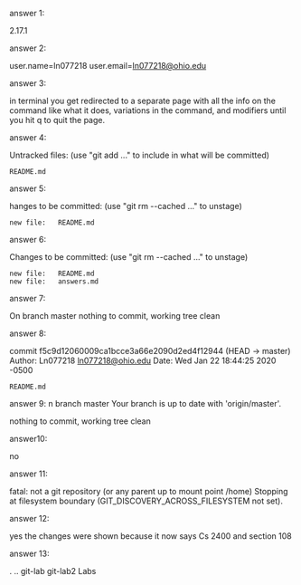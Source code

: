 answer 1:

2.17.1

answer 2:

user.name=ln077218
user.email=ln077218@ohio.edu

answer 3:

in terminal you get redirected to a separate page with all the info on the command like what it does, variations in the command, and modifiers until you hit q to quit the page.

answer 4:

Untracked files:
  (use "git add <file>..." to include in what will be committed)

	README.md

answer 5:

hanges to be committed:
  (use "git rm --cached <file>..." to unstage)

	new file:   README.md

answer 6:

Changes to be committed:
  (use "git rm --cached <file>..." to unstage)

	new file:   README.md
	new file:   answers.md

answer 7:

On branch master
nothing to commit, working tree clean

answer 8:

commit f5c9d12060009ca1bcce3a66e2090d2ed4f12944 (HEAD -> master)
Author: Ln077218 <ln077218@ohio.edu>
Date:   Wed Jan 22 18:44:25 2020 -0500

    README.md

answer 9:
n branch master
Your branch is up to date with 'origin/master'.

nothing to commit, working tree clean

answer10:

no

answer 11:

fatal: not a git repository (or any parent up to mount point /home)
Stopping at filesystem boundary (GIT_DISCOVERY_ACROSS_FILESYSTEM not set).

answer 12:

yes the changes were shown because it now says Cs 2400 and section 108

answer 13:

.  ..  git-lab	git-lab2  Labs








